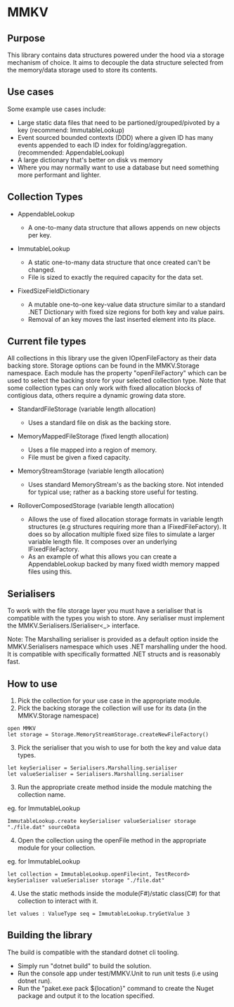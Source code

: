 # MMKV

## Purpose

This library contains data structures powered under the hood via a storage mechanism of choice. It aims to decouple the data structure selected from the memory/data storage used to store its contents.

## Use cases

Some example use cases include:

- Large static data files that need to be partioned/grouped/pivoted by a key (recommend: ImmutableLookup)
- Event sourced bounded contexts (DDD) where a given ID has many events appended to each ID index for folding/aggregation. (recommended: AppendableLookup)
- A large dictionary that's better on disk vs memory
- Where you may normally want to use a database but need something more performant and lighter.

## Collection Types

- AppendableLookup
  - A one-to-many data structure that allows appends on new objects per key.

- ImmutableLookup
  - A static one-to-many data structure that once created can't be changed.
  - File is sized to exactly the required capacity for the data set.

- FixedSizeFieldDictionary
  - A mutable one-to-one key-value data structure similar to a standard .NET Dictionary with fixed size regions for both key and value pairs.
  - Removal of an key moves the last inserted element into its place.

## Current file types

All collections in this library use the given IOpenFileFactory as their data backing store.
Storage options can be found in the MMKV.Storage namespace. 
Each module has the property "openFileFactory" which can be used to select the backing store for your selected collection type.
Note that some collection types can only work with fixed allocation blocks of contigious data, others require a dynamic growing data store.

- StandardFileStorage (variable length allocation)
  - Uses a standard file on disk as the backing store.

- MemoryMappedFileStorage (fixed length allocation)
  - Uses a file mapped into a region of memory.
  - File must be given a fixed capacity.

- MemoryStreamStorage (variable length allocation)
  - Uses standard MemoryStream's as the backing store. Not intended for typical use; rather as a backing store useful for testing.

- RolloverComposedStorage (variable length allocation)
  - Allows the use of fixed allocation storage formats in variable length structures (e.g structures requiring more than a IFixedFileFactory).
    It does so by allocation multiple fixed size files to simulate a larger variable length file. It composes over an underlying IFixedFileFactory.
  - As an example of what this allows you can create a AppendableLookup backed by many fixed width memory mapped files using this.

## Serialisers

To work with the file storage layer you must have a serialiser that is compatible with the types you wish to store. Any serialiser must implement the
MMKV.Serialisers.ISerialiser<_> interface.

Note: The Marshalling serialiser is provided as a default option inside the MMKV.Serialisers namespace which uses .NET marshalling under the hood.
It is compatible with specifically formatted .NET structs and is reasonably fast.


## How to use

1. Pick the collection for your use case in the appropriate module.
2. Pick the backing storage the collection will use for its data (in the MMKV.Storage namespace)

```
open MMKV
let storage = Storage.MemoryStreamStorage.createNewFileFactory()
```

3. Pick the serialiser that you wish to use for both the key and value data types.

```
let keySerialiser = Serialisers.Marshalling.serialiser
let valueSerialiser = Serialisers.Marshalling.serialiser
```

3. Run the appropriate create method inside the module matching the collection name.

eg. for ImmutableLookup

```
ImmutableLookup.create keySerialiser valueSerialiser storage "./file.dat" sourceData
```

4. Open the collection using the openFile method in the appropriate module for your collection.

eg. for ImmutableLookup

```
let collection = ImmutableLookup.openFile<int, TestRecord> keySerialiser valueSerialiser storage "./file.dat"
```

4. Use the static methods inside the module(F#)/static class(C#) for that collection to interact with it.

```
let values : ValueType seq = ImmutableLookup.tryGetValue 3
```

## Building the library

The build is compatible with the standard dotnet cli tooling. 

- Simply run "dotnet build" to build the solution.
- Run the console app under test/MMKV.Unit to run unit tests (i.e using dotnet run).
- Run the "paket.exe pack ${location}" command to create the Nuget package and output it to the location specified.